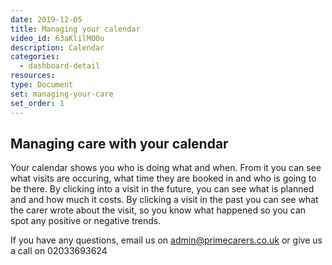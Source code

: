 ```yaml
---
date: 2019-12-05
title: Managing your calendar
video_id: 63aKlilMO0o
description: Calendar
categories:
  - dashboard-detail
resources:
type: Document
set: managing-your-care
set_order: 1
---
```


## Managing care with your calendar

Your calendar shows you who is doing what and when. From it you can see what visits are occuring, what time they are booked in and who is going to be there. By clicking into a visit in the future, you can see what is planned and and how much it costs. By clicking a visit in the past you can see what the carer wrote about the visit, so you know what happened so you can spot any positive or negative trends.

If you have any questions, email us on admin@primecarers.co.uk or give us a call on 02033693624
